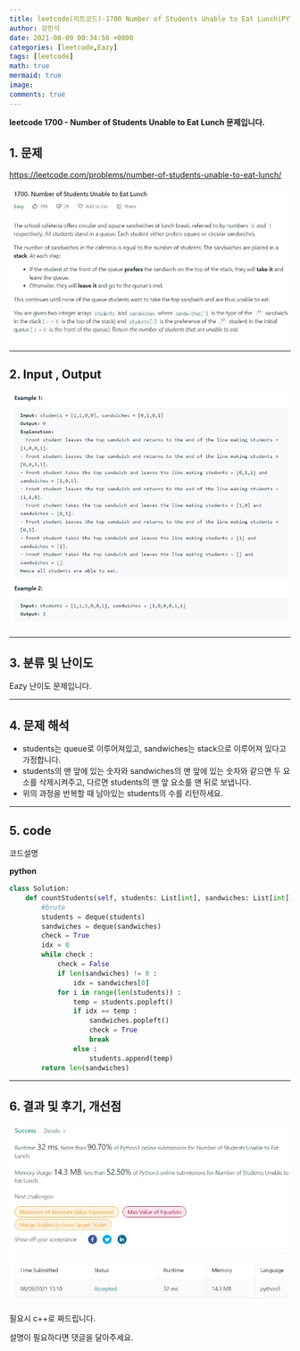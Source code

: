 ```yaml
---
title: leetcode(리트코드)-1700 Number of Students Unable to Eat Lunch(PYTHON)
author: 강민석
date: 2021-08-09 00:34:50 +0800
categories: [leetcode,Eazy]
tags: [leetcode]
math: true
mermaid: true
image: 
comments: true
---
```


**leetcode 1700 - Number of Students Unable to Eat Lunch  문제입니다.**

## 1. 문제
<https://leetcode.com/problems/number-of-students-unable-to-eat-lunch/> 

![](/assets/img/sample/leetcode/1700/Problem.JPG)

-----  

## 2. Input , Output

![](/assets/img/sample/leetcode/1700/input.JPG)  


-----  

## 3. 분류 및 난이도

Eazy 난이도 문제입니다.  


-----  

## 4. 문제 해석

- students는 queue로 이루어져있고, sandwiches는 stack으로 이루어져 있다고 가정합니다.
- students의 맨 앞에 있는 숫자와 sandwiches의 맨 앞에 있는 숫자와 같으면 두 요소를 삭제시켜주고, 다르면 students의 맨 앞 요소를 맨 뒤로 보냅니다.
- 위의 과정을 반복할 때 남아있는 students의 수를 리턴하세요.


-----  

## 5. code  

코드설명




**python**

```python
class Solution:
    def countStudents(self, students: List[int], sandwiches: List[int]) -> int:
        #brute
        students = deque(students)
        sandwiches = deque(sandwiches)
        check = True
        idx = 0
        while check : 
            check = False
            if len(sandwiches) != 0 :
                idx = sandwiches[0]
            for i in range(len(students)) : 
                temp = students.popleft()
                if idx == temp : 
                    sandwiches.popleft()
                    check = True
                    break
                else : 
                    students.append(temp)
        return len(sandwiches)            
```


-----

## 6. 결과 및 후기, 개선점



![](/assets/img/sample/leetcode/1700/result.JPG)  


필요시 c++로 짜드립니다.

설명이 필요하다면 댓글을 달아주세요.


